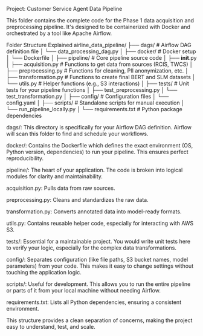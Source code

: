 Project: Customer Service Agent Data Pipeline

This folder contains the complete code for the Phase 1 data acquisition and preprocessing pipeline. It's designed to be containerized with Docker and orchestrated by a tool like Apache Airflow.

Folder Structure Explained
airline_data_pipeline/
├── dags/                     # Airflow DAG definition file
│   └── data_processing_dag.py
│
├── docker/                   # Docker setup
│   └── Dockerfile
│
├── pipeline/                 # Core pipeline source code
│   ├── __init__.py
│   ├── acquisition.py        # Functions to get data from sources (RCIS, TWCS)
│   ├── preprocessing.py      # Functions for cleaning, PII anonymization, etc.
│   ├── transformation.py     # Functions to create final BERT and SLM datasets
│   └── utils.py              # Helper functions (e.g., S3 interactions)
│
├── tests/                    # Unit tests for your pipeline functions
│   ├── test_preprocessing.py
│   └── test_transformation.py
│
├── config/                   # Configuration files
│   └── config.yaml
│
├── scripts/                  # Standalone scripts for manual execution
│   └── run_pipeline_locally.py
│
└── requirements.txt          # Python package dependencies

dags/: This directory is specifically for your Airflow DAG definition. Airflow will scan this folder to find and schedule your workflows.

docker/: Contains the Dockerfile which defines the exact environment (OS, Python version, dependencies) to run your pipeline. This ensures perfect reproducibility.

pipeline/: The heart of your application. The code is broken into logical modules for clarity and maintainability.

acquisition.py: Pulls data from raw sources.

preprocessing.py: Cleans and standardizes the raw data.

transformation.py: Converts annotated data into model-ready formats.

utils.py: Contains reusable helper code, especially for interacting with AWS S3.

tests/: Essential for a maintainable project. You would write unit tests here to verify your logic, especially for the complex data transformations.

config/: Separates configuration (like file paths, S3 bucket names, model parameters) from your code. This makes it easy to change settings without touching the application logic.

scripts/: Useful for development. This allows you to run the entire pipeline or parts of it from your local machine without needing Airflow.

requirements.txt: Lists all Python dependencies, ensuring a consistent environment.

This structure provides a clean separation of concerns, making the project easy to understand, test, and scale.